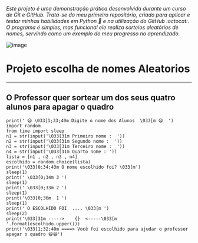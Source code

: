 *Este projeto é uma demonstração prática desenvolvida durante um curso de Git e GitHub. Trata-se do meu primeiro repositório, criado para aplicar e testar minhas habilidades em Python :snake: e na utilização do GitHub :octocat:. O programa é simples, mas funcional ele realiza sorteios aleatórios de nomes, servindo como um exemplo do meu progresso no aprendizado.*

![image](https://github.com/user-attachments/assets/a117cdf6-d3f1-40f8-9def-7e7b727f88ef)

# Projeto escolha de nomes Aleatorios 
---
## O Professor quer sortear um dos seus quatro alunos para apagar o quadro




```
print(' 😄 \033[1;33;40m Digite o nome dos Alunos  \033[m 😄  ')
import random 
from time import sleep
n1 = str(input('\033[31m Primeiro nome :  '))
n2 = str(input('\033[31m Segundo nome :  '))
n3 = str(input('\033[31m Terceiro nome :  '))
n4 = str(input('\033[31m Quarto nome : '))
lista = [n1 , n2 , n3 , n4]
escolhido = random.choice(lista)
print('\033[0;34;43m O nome escolhido foi? \033[m')
sleep(1)
print(' \033[0;34m 3 ')
sleep(1)
print(' \033[0;33m 2 ')
sleep(1)
print('\033[0;36m  1 ')
sleep(1)
print(' O ESCOLHIDO FOI  .... \033[m ')
sleep(2)
print('\033[31m ----->    {}  <-----\033[m '.format(escolhido.upper()))
print('\033[1;32;40m ====> Você foi escolhido para ajudar o professor apagar o quadro 😄😄')
```
